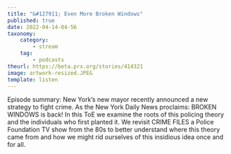 ```yaml
---
title: "&#127911; Even More Broken Windows"
published: true
date: 2022-04-14-04-56
taxonomy:
    category:
        - stream
    tag:
        - podcasts
theurl: https://beta.prx.org/stories/414321
image: artwork-resized.JPEG
template: listen
---
```


Episode summary: New York&rsquo;s new mayor recently announced a new strategy to fight crime. As the New York Daily News proclaims: BROKEN WINDOWS is back! In this ToE we examine the roots of this policing theory and the individuals who first planted it. We revisit CRIME FILES a Police Foundation TV show from the 80s to better understand where this theory came from and how we might rid ourselves of this insidious idea once and for all.

